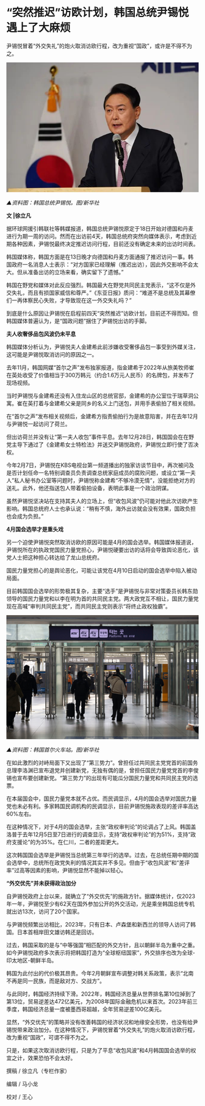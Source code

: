 # “突然推迟”访欧计划，韩国总统尹锡悦遇上了大麻烦

尹锡悦冒着“外交失礼”的炮火取消访欧行程，改为重视“国政”，或许是不得不为之。

![2414e34be3d10ec92e8e2c1c93389842.jpg](https://raw.githubusercontent.com/qqhsx/qqnews_image/main/2024/02/19/“突然推迟”访欧计划，韩国总统尹锡悦遇上了大麻烦/2414e34be3d10ec92e8e2c1c93389842.jpg)

 _▲资料图：韩国总统尹锡悦。图/新华社_

**文 |徐立凡**

据环球网援引韩联社等韩媒报道，韩国总统尹锡悦原定于18日开始对德国和丹麦进行为期一周的访问。然而在出访前4天，韩国总统府突然向媒体表示，考虑到近期各种因素，尹锡悦最终决定推迟访问行程，目前还没有确定未来的出访时间表。

韩国媒体称，韩国方面是在13日晚才向德国和丹麦方面通报了推迟访问一事。韩国政府一名消息人士表示：“对方国家已经理解（推迟出访），因此外交影响不会太大。但从准备出访的立场来看，确实留下了遗憾。”

韩国在野党和媒体对此反应强烈。韩国最大在野党共同民主党表示，“这不仅是外交失礼，而且有损国家威信和尊严。”《东亚日报》质问：“难道不是总统及其幕僚们一再体察民心失败，才导致现在这一外交失礼吗？”

到底是什么原因让尹锡悦在启程前四天“突然推迟”访欧计划，目前还不得而知。但韩国媒体普遍认为，是“国政问题”捆住了尹锡悦出访的手脚。

**夫人收奢侈品包风波仍未平息**

韩国媒体分析认为，尹锡悦夫人金建希此前涉嫌收受奢侈品包一事受到外媒关注，这可能是尹锡悦取消访问的原因之一。

去年11月，韩国网媒“首尔之声”发布独家报道，指金建希于2022年从旅美牧师崔在英处收受了价值相当于300万韩元（约合1.6万元人民币）的名牌包，并发布了现场视频。

当时尹锡悦与金建希还没有入住龙山区的总统官邸，金建希的办公室位于瑞草洞公寓。崔在英打着与金建希父亲是同乡的名义上门送包，并用手表偷拍了相关视频。

在“首尔之声”发布相关视频后，金建希方指责偷拍行为是故意陷害，并在去年12月与尹锡悦一起访问了荷兰。

但出访荷兰并没有让“第一夫人收包”事件平息。去年12月28日，韩国国会在在野党主导下通过了《金建希女士特检法》并送交尹锡悦政府，尹锡悦立即行使了否决权。

今年2月7日，尹锡悦在KBS电视台第一频道播出的独家访谈节目中，再次被问及是否计划任命一名特别调查员负责调查总统家庭成员的腐败问题，或设立“第一夫人”私人秘书办公室等问题时，尹锡悦称金建希“不够冷漠无情”，没能拒绝对方的送礼。此外，他还指送包人带着偷拍设备，表明此事是一个政治阴谋。

虽然尹锡悦坚决站在支持其夫人的立场上，但“收包风波”仍可能对他此次访欧产生影响。韩国总统府人士也承认说：“稍有不慎，海外出访就会没有效果，国政负担也会成为负担。”

**4月国会选举才是重头戏**

另一个迫使尹锡悦突然取消访欧的原因可能是4月的国会选举。韩国媒体报道说，尹锡悦所在的执政党国民力量党担心，尹锡悦硬要出访的话将会导致舆论恶化，该党人士把这种担心转达给了龙山总统府。

国民力量党担心的是舆论恶化，可能让该党在4月10日启动的国会选举中陷入被动局面。

目前韩国国会选举的形势极其复杂，主要“选手”是尹锡悦与非常对策委员长韩东勋领导的国民力量党和以李在明为首的共同民主党。两大政党互不相让，国民力量党现在高喊“审判共同民主党”，而共同民主党则表示“将终止政权独霸”。

![d97b77d899dc8493d7ad7fef4a3d2c92.jpg](https://raw.githubusercontent.com/qqhsx/qqnews_image/main/2024/02/19/“突然推迟”访欧计划，韩国总统尹锡悦遇上了大麻烦/d97b77d899dc8493d7ad7fef4a3d2c92.jpg)

_▲资料图：韩国首尔火车站。图/新华社_

在如此激烈的对峙局面下又出现了“第三势力”。曾担任过共同民主党党首的前国务总理李洛渊已宣布退党并创建新党，无独有偶的是，曾担任国民力量党党首的李俊锡也宣布要创建新党。“第三势力”的出现有可能瓜分国民力量党和共同民主党的选票。

在本届国会中，国民力量党本就不占优。而民调显示，4月的国会选举对国民力量党也未必有利。多家韩国民调机构的民调显示，目前尹锡悦施政表现的差评率高达60%左右。

在这种情况下，对于4月的国会选举，主张“政权审判论”的论调占了上风。韩国盖洛普于去年12月5日至7日进行的调查显示，支持“政权审判论”的为51%，支持“政府支援论”的为35%。在仁川，二者的差距更大。

这次韩国国会选举是尹锡悦当总统第三年举行的选举。过去，在总统任期中期的国会选举中，总统所在政党失利的情况其实并不多见。但由于“收包风波”和“差评率”过高等因素的影响，尹锡悦显然不能掉以轻心。

**“外交优先”并未获得政治加分**

自尹锡悦政府上台以来，就确立了“外交优先”的施政方针。据媒体统计，仅2023年一年，尹锡悦至少有62天在国外参加公开的外交活动，光是乘坐韩国总统专机就出访13次，访问了20个国家。

与尹锡悦频繁出访相比，2023年，只有日本、卢森堡和新西兰的领导人访问了韩国。日本首相岸田文雄访韩还是回访。

过去，韩国采取的是与“中等强国”相匹配的外交方针，且以朝鲜半岛为重中之重。如今尹锡悦政府多次表示将把韩国打造为“全球枢纽国家”，外交排序也改为全球-
印太地区-朝鲜半岛。

韩国为此付出的代价极其昂贵。今年2月朝鲜宣布调整对韩关系政策，表示“北南不再是同一民族，而是敌对方、交战方”。

与此同时，韩国经济持续下滑。2022年，韩国经济总量从世界排名第10位掉到了第13位，贸易逆差达472亿美元，为2008年国际金融危机以来首次。2023年前三季度，韩国经济总量一度被墨西哥超越，全年贸易逆差100亿美元。

显然，“外交优先”的策略并没有改善韩国的经济状况和地缘安全形势，也没有给尹锡悦带来政治加分。在这种情况下，尹锡悦冒着“外交失礼”的炮火取消访欧行程，改为重视“国政”，可谓不得不为之。

只是，如果这次取消访欧行程，只是为了平息“收包风波”和4月韩国国会选举的权宜之计，效果恐怕不会太好。

撰稿 / 徐立凡（专栏作家）

编辑 / 马小龙

校对 / 王心

